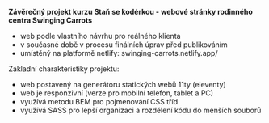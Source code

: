 **Závěrečný projekt kurzu Staň se kodérkou - webové stránky rodinného centra Swinging Carrots**
- web podle vlastního návrhu pro reálného klienta
- v současné době v procesu finálních úprav před publikováním
- umístěný na platformě netlify: swinging-carrots.netlify.app/

Základní charakteristiky projektu:
- web postavený na generátoru statických webů 11ty (eleventy)
- web je responzivní (verze pro mobilní telefon, tablet a PC)
- využívá metodu BEM pro pojmenování CSS tříd
- využívá SASS pro lepší organizaci a rozdělení kódu do menších souborů
